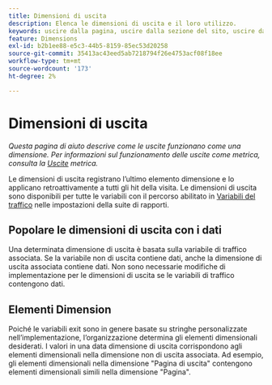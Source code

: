 ```yaml
---
title: Dimensioni di uscita
description: Elenca le dimensioni di uscita e il loro utilizzo.
keywords: uscire dalla pagina, uscire dalla sezione del sito, uscire dal server, uscire da informazioni personalizzate
feature: Dimensions
exl-id: b2b1ee88-e5c3-44b5-8159-85ec53d20258
source-git-commit: 35413ac43eed5ab7218794f26e4753acf08f18ee
workflow-type: tm+mt
source-wordcount: '173'
ht-degree: 2%

---
```


# Dimensioni di uscita

*Questa pagina di aiuto descrive come le uscite funzionano come una dimensione. Per informazioni sul funzionamento delle uscite come metrica, consulta la [Uscite](../metrics/exits.md) metrica.*

Le dimensioni di uscita registrano l’ultimo elemento dimensione e lo applicano retroattivamente a tutti gli hit della visita. Le dimensioni di uscita sono disponibili per tutte le variabili con il percorso abilitato in [Variabili del traffico](/help/admin/admin/c-traffic-variables/traffic-var.md) nelle impostazioni della suite di rapporti.

## Popolare le dimensioni di uscita con i dati

Una determinata dimensione di uscita è basata sulla variabile di traffico associata. Se la variabile non di uscita contiene dati, anche la dimensione di uscita associata contiene dati. Non sono necessarie modifiche di implementazione per le dimensioni di uscita se le variabili di traffico contengono dati.

## Elementi Dimension

Poiché le variabili exit sono in genere basate su stringhe personalizzate nell’implementazione, l’organizzazione determina gli elementi dimensionali desiderati. I valori in una data dimensione di uscita corrispondono agli elementi dimensionali nella dimensione non di uscita associata. Ad esempio, gli elementi dimensionali nella dimensione &quot;Pagina di uscita&quot; contengono elementi dimensionali simili nella dimensione &quot;Pagina&quot;.

